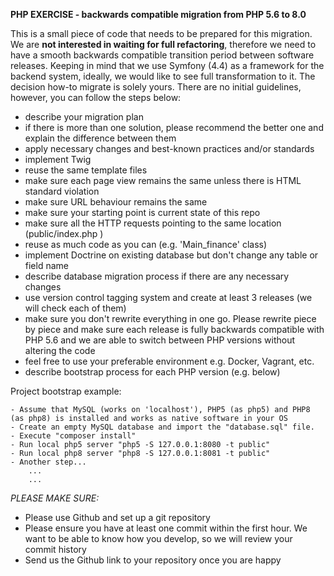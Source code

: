 **PHP EXERCISE - backwards compatible migration from PHP 5.6 to 8.0**

This is a small piece of code that needs to be prepared for this migration. We are **not interested in waiting for full
refactoring**, therefore we need to have a smooth backwards compatible transition period between software releases.
Keeping in mind that we use Symfony (4.4) as a framework for the backend system, ideally, we would like to see full
transformation to it. The decision how-to migrate is solely yours. There are no initial guidelines, however, you can
follow the steps below:

- describe your migration plan
- if there is more than one solution, please recommend the better one and explain the difference between them
- apply necessary changes and best-known practices and/or standards
- implement Twig
- reuse the same template files
- make sure each page view remains the same unless there is HTML standard violation
- make sure URL behaviour remains the same
- make sure your starting point is current state of this repo
- make sure all the HTTP requests pointing to the same location (public/index.php )
- reuse as much code as you can (e.g. 'Main_finance' class)
- implement Doctrine on existing database but don't change any table or field name
- describe database migration process if there are any necessary changes
- use version control tagging system and create at least 3 releases (we will check each of them)
- make sure you don't rewrite everything in one go. Please rewrite piece by piece and make sure each release is fully
  backwards compatible with PHP 5.6 and we are able to switch between PHP versions without altering the code
- feel free to use your preferable environment e.g. Docker, Vagrant, etc.
- describe bootstrap process for each PHP version (e.g. below)

Project bootstrap example:

```
- Assume that MySQL (works on 'localhost'), PHP5 (as php5) and PHP8 (as php8) is installed and works as native software in your OS
- Create an empty MySQL database and import the "database.sql" file.
- Execute "composer install"
- Run local php5 server "php5 -S 127.0.0.1:8080 -t public"
- Run local php8 server "php8 -S 127.0.0.1:8081 -t public"
- Another step...
    ...
    ...

```

_PLEASE MAKE SURE:_

- Please use Github and set up a git repository
- Please ensure you have at least one commit within the first hour. We want to be able to know how you develop, so we
  will review your commit history
- Send us the Github link to your repository once you are happy

